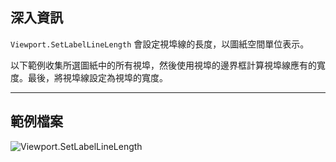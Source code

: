 ## 深入資訊
`Viewport.SetLabelLineLength` 會設定視埠線的長度，以圖紙空間單位表示。

以下範例收集所選圖紙中的所有視埠，然後使用視埠的邊界框計算視埠線應有的寬度。最後，將視埠線設定為視埠的寬度。
___
## 範例檔案

![Viewport.SetLabelLineLength](./Revit.Elements.Viewport.SetLabelLineLength_img.jpg)
